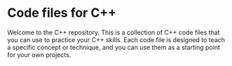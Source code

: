 # Code files for C++
Welcome to the C++ repository. This is a collection of C++ code files that you can use to practice your C++ skills. Each code file is designed to teach a specific concept or technique, and you can use them as a starting point for your own projects.
